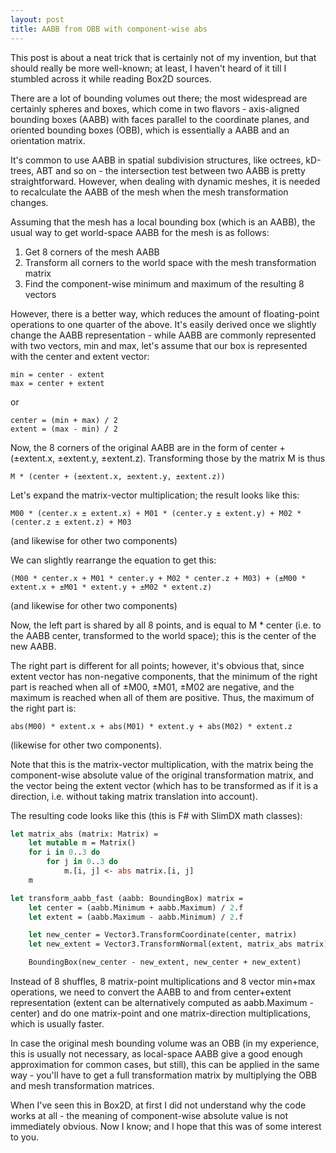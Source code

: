 ```yaml
---
layout: post
title: AABB from OBB with component-wise abs
---
```


This post is about a neat trick that is certainly not of my invention, but that should really be more well-known; at least, I haven't heard of it till I stumbled across it while reading Box2D sources.

There are a lot of bounding volumes out there; the most widespread are certainly spheres and boxes, which come in two flavors - axis-aligned bounding boxes (AABB) with faces parallel to the coordinate planes, and oriented bounding boxes (OBB), which is essentially a AABB and an orientation matrix.

It's common to use AABB in spatial subdivision structures, like octrees, kD-trees, ABT and so on - the intersection test between two AABB is pretty straightforward. However, when dealing with dynamic meshes, it is needed to recalculate the AABB of the mesh when the mesh transformation changes.

Assuming that the mesh has a local bounding box (which is an AABB), the usual way to get world-space AABB for the mesh is as follows:

1. Get 8 corners of the mesh AABB
2. Transform all corners to the world space with the mesh transformation matrix
3. Find the component-wise minimum and maximum of the resulting 8 vectors

However, there is a better way, which reduces the amount of floating-point operations to one quarter of the above. It's easily derived once we slightly change the AABB representation - while AABB are commonly represented with two vectors, min and max, let's assume that our box is represented with the center and extent vector:

```
min = center - extent
max = center + extent
```

or

```
center = (min + max) / 2
extent = (max - min) / 2
```

Now, the 8 corners of the original AABB are in the form of center + (±extent.x, ±extent.y, ±extent.z). Transforming those by the matrix M is thus

```
M * (center + (±extent.x, ±extent.y, ±extent.z))
```

Let's expand the matrix-vector multiplication; the result looks like this:

```
M00 * (center.x ± extent.x) + M01 * (center.y ± extent.y) + M02 * (center.z ± extent.z) + M03
```
(and likewise for other two components)

We can slightly rearrange the equation to get this:
```
(M00 * center.x + M01 * center.y + M02 * center.z + M03) + (±M00 * extent.x + ±M01 * extent.y + ±M02 * extent.z)
```
(and likewise for other two components)

Now, the left part is shared by all 8 points, and is equal to M * center (i.e. to the AABB center, transformed to the world space); this is the center of the new AABB.

The right part is different for all points; however, it's obvious that, since extent vector has non-negative components, that the minimum of the right part is reached when all of ±M00, ±M01, ±M02 are negative, and the maximum is reached when all of them are positive. Thus, the maximum of the right part is:

```
abs(M00) * extent.x + abs(M01) * extent.y + abs(M02) * extent.z
```
(likewise for other two components).

Note that this is the matrix-vector multiplication, with the matrix being the component-wise absolute value of the original transformation matrix, and the vector being the extent vector (which has to be transformed as if it is a direction, i.e. without taking matrix translation into account).

The resulting code looks like this (this is F# with SlimDX math classes):

```ocaml
let matrix_abs (matrix: Matrix) =
    let mutable m = Matrix()
    for i in 0..3 do
        for j in 0..3 do
            m.[i, j] <- abs matrix.[i, j]
    m

let transform_aabb_fast (aabb: BoundingBox) matrix =
    let center = (aabb.Minimum + aabb.Maximum) / 2.f
    let extent = (aabb.Maximum - aabb.Minimum) / 2.f

    let new_center = Vector3.TransformCoordinate(center, matrix)
    let new_extent = Vector3.TransformNormal(extent, matrix_abs matrix)

    BoundingBox(new_center - new_extent, new_center + new_extent)
```

Instead of 8 shuffles, 8 matrix-point multiplications and 8 vector min+max operations, we need to convert the AABB to and from center+extent representation (extent can be alternatively computed as aabb.Maximum - center) and do one matrix-point and one matrix-direction multiplications, which is usually faster.

In case the original mesh bounding volume was an OBB (in my experience, this is usually not necessary, as local-space AABB give a good enough approximation for common cases, but still), this can be applied in the same way - you'll have to get a full transformation matrix by multiplying the OBB and mesh transformation matrices.

When I've seen this in Box2D, at first I did not understand why the code works at all - the meaning of component-wise absolute value is not immediately obvious. Now I know; and I hope that this was of some interest to you.
